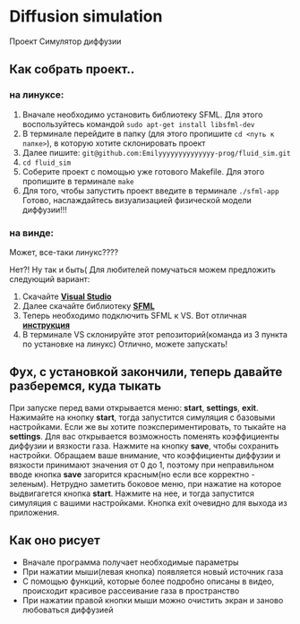 # Diffusion simulation
Проект Симулятор диффузии

## Как собрать проект..

### на линуксе:

1. Вначале необходимо установить библиотеку SFML. Для этого воспользуйтесь командой `sudo apt-get install libsfml-dev`
2. В терминале перейдите в папку (для этого пропишите `cd <путь к папке>`), в которую хотите склонировать проект
3. Далее пишите: `git@github.com:Emilyyyyyyyyyyyyyy-prog/fluid_sim.git`
4. `cd fluid_sim`
5. Соберите проект с помощью уже готового Makefile. Для этого пропишите в терминале `make`
6. Для того, чтобы запустить проект введите в терминале `./sfml-app`
Готово, наслаждайтесь визуализацией физической модели диффузии!!!

### на винде:

Может, все-таки линукс????

Нет?! Ну так и быть( Для любителей помучаться можем предложить следующий вариант:

1. Скачайте **[Visual Studio](https://visualstudio.microsoft.com/ru/)**
2. Далее скачайте библиотеку **[SFML](https://www.sfml-dev.org/download.php)**
3. Теперь необходимо подключить SFML к VS. Вот отличная **[инструкция](https://www.youtube.com/watch?v=aSS7C85CYww)**
4. В терминале VS склонируйте этот репозиторий(команда из 3 пункта по установке на линукс)
Отлично, можете запускать!

## Фух, с установкой закончили, теперь давайте разберемся, куда тыкать

При запуске перед вами открывается меню: __start__, __settings__, __exit__. Нажимайте на кнопку __start__, тогда запустится симуляция с базовыми настройками. Если же вы хотите поэкспериментировать, то тыкайте на __settings__. Для вас открывается возможность поменять коэффициенты диффузии и вязкости газа. Нажмите на кнопку __save__, чтобы сохранить настройки. Обращаем ваше внимание, что коэффициенты диффузии и вязкости принимают значения от 0 до 1, поэтому при неправильном вводе кнопка __save__ загорится красным(но если все корректно - зеленым). Нетрудно заметить боковое меню, при нажатие на которое выдвигагется кнопка __start__. Нажмите на нее, и тогда запустится симуляция с вашими настройками. Кнопка exit очевидно для выхода из приложения.

## Как оно рисует
- Вначале программа получает необходимые параметры
- При нажатии мыши(левая кнопка) появляется новый источник газа
- С помощью функций, которые более подробно описаны в видео, происходит красивое рассеивание газа в пространство
- При нажатии правой кнопки мыши можно очистить экран и заново любоваться диффузией
